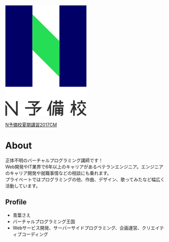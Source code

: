 ![N予備校ロゴ](nyobi_logo.png)

<script type="application/javascript" src="https://embed.nicovideo.jp/watch/1500362884/script?w=640&h=360"></script><noscript><a href="https://www.nicovideo.jp/watch/1500362884">N予備校夏期講習2017CM</a></noscript>

# About

正体不明のバーチャルプログラミング講師です！  
Web開発やIT業界で6年以上のキャリアがあるベテランエンジニア。エンジニアのキャリア開発や就職事情などの相談にも乗れます。  
プライベートではプログラミングの他、作曲、デザイン、歌ってみたなど幅広く活動しています。

## Profile
- 青葉さえ
- バーチャルプログラミング王国
- Webサービス開発、サーバーサイドプログラミング、企画運営、クリエイティブコーディング
